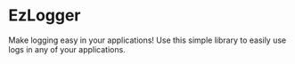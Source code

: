 # EzLogger
Make logging easy in your applications! Use this simple library to easily use logs in any of your applications.